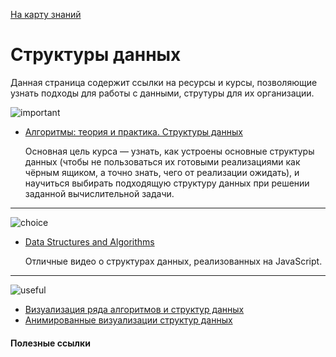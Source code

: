   <a href="https://github.com/js-machine/dashboard/blob/master/knowledge-map/MAP.md#start">На карту знаний</a>
 
 # Структуры данных

Данная страница содержит ссылки на ресурсы и курсы, позволяющие узнать подходы для работы с данными, струтуры для их организации.

![important]

* [Алгоритмы: теория и практика. Структуры данных](https://stepik.org/course/1547/syllabus)

  Основная цель курса — узнать, как устроены основные структуры данных (чтобы не пользоваться их готовыми реализациями как чёрным ящиком, а точно знать, чего от реализации ожидать), и научиться выбирать подходящую структуру данных при решении заданной вычислительной задачи.

---
![choice]

* [Data Structures and Algorithms](https://www.youtube.com/playlist?list=PLWKjhJtqVAbkso-IbgiiP48n-O-JQA9PJ)
  
  Отличные видео о структурах данных, реализованных на JavaScript.

---
![useful]

* [Визуализация ряда алгоритмов и структур данных](//www.cs.usfca.edu/~galles/visualization/Algorithms.html)
* [Анимированные визуализации структур данных](https://visualgo.net/ru)

#### Полезные ссылки

[important]: https://github.com/js-machine/dashboard/blob/master/knowledge-map/images/important.png
[choice]: https://github.com/js-machine/dashboard/blob/master/knowledge-map/images/choice.png
[useful]: https://github.com/js-machine/dashboard/blob/master/knowledge-map/images/useful.png
